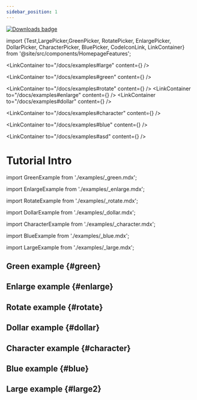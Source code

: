 ```yaml
---
sidebar_position: 1
---
```


[![Downloads badge](https://img.shields.io/npm/dm/react-star-picker)](https://www.npmjs.com/package/react-star-picker)

import {Test,LargePicker,GreenPicker, RotatePicker, EnlargePicker, DollarPicker, CharacterPicker, BluePicker, CodeIconLink, LinkContainer} from '@site/src/components/HomepageFeatures';

<Test />

<LinkContainer
to="/docs/examples#large"
content={<LargePicker />}
/>

<LinkContainer
to="/docs/examples#green"
content={<GreenPicker />}
/>

<LinkContainer
to="/docs/examples#rotate"
content={<RotatePicker />}
/>
<LinkContainer
to="/docs/examples#enlarge"
content={<EnlargePicker />}
/>
<LinkContainer
to="/docs/examples#dollar"
content={<DollarPicker />}
/>

<LinkContainer
to="/docs/examples#character"
content={<CharacterPicker />}
/>

<LinkContainer
to="/docs/examples#blue"
content={<BluePicker />}
/>

<LinkContainer
to="/docs/examples#asd"
content={<LargePicker />}
/>

# Tutorial Intro

import GreenExample from './examples/\_green.mdx';

import EnlargeExample from './examples/\_enlarge.mdx';

import RotateExample from './examples/\_rotate.mdx';

import DollarExample from './examples/\_dollar.mdx';

import CharacterExample from './examples/\_character.mdx';

import BlueExample from './examples/\_blue.mdx';

import LargeExample from './examples/\_large.mdx';

## Green example {#green}

<GreenExample />

## Enlarge example {#enlarge}

<EnlargeExample />

## Rotate example {#rotate}

<RotateExample />

## Dollar example {#dollar}

<DollarExample />

## Character example {#character}

<CharacterExample />

## Blue example {#blue}

<BlueExample />

## Large example {#large2}

<LargeExample />
